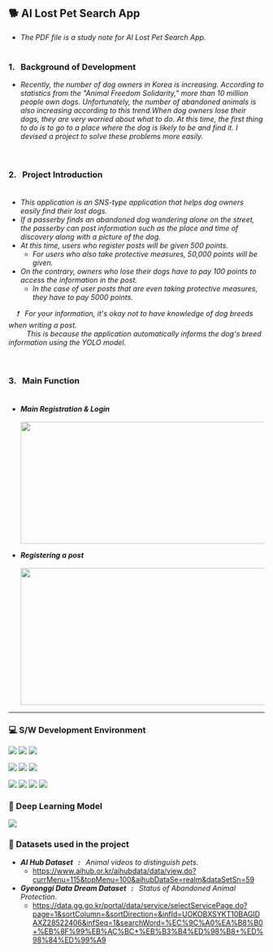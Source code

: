 ## 🐕  AI Lost Pet Search App 
- _The PDF file is a study note for AI Lost Pet Search App._ <br/> <br/> 

### 1. &nbsp; Background of Development <br/> 
- _Recently, the number of dog owners in Korea is increasing. According to statistics from the "Animal Freedom Solidarity," more than 10 million people own dogs. Unfortunately, the number of abandoned animals is also increasing according to this trend.When dog owners lose their dogs, they are very worried about what to do. At this time, the first thing to do is to go to a place where the dog is likely to be and find it. I devised a project to solve these problems more easily._ <br/> <br/> <br/> 

### 2. &nbsp; Project Introduction <br/> <br/>
- _This application is an SNS-type application that helps dog owners easily find their lost dogs._
- _If a passerby finds an abandoned dog wandering alone on the street, the passerby can post information such as the place and time of discovery along with a picture of the dog._
- _At this time, users who register posts will be given 500 points._ 
  - _For users who also take protective measures, 50,000 points will be given._
- _On the contrary, owners who lose their dogs have to pay 100 points to access the information in the post._ <br/>
  - _In the case of user posts that are even taking protective measures, they have to pay 5000 points._ <br/>
 
&nbsp;&nbsp;&nbsp; _❗️ &nbsp; For your information, it's okay not to have knowledge of dog breeds when writing a post._ <br/> &nbsp;&nbsp;&nbsp;&nbsp;&nbsp;&nbsp;&nbsp;&nbsp; _This is because the application automatically informs the dog's breed information using the YOLO model._ <br/> <br/> <br/> 

### 3. &nbsp; Main Function <br/> <br/> 
- _**Main Registration & Login**_ <br/> <br/>
<img src="https://github.com/qortmdgh4141/AI_Lost_Pet_Search_App/blob/main/image/main_registration_login.png?raw=true"  width="640" height="240"> <br/>

- _**Registering a post**_ <br/> <br/>
<img src="https://github.com/qortmdgh4141/AI_Lost_Pet_Search_App/blob/main/image/registering_a_post.png?raw=true"  width="880" height="270"> <br/>





--------------------------
### 💻 S/W Development Environment
<p>
  <img src="https://img.shields.io/badge/Windows 10-0078D6?style=flat-square&logo=Windows&logoColor=white"/>
  <img src="https://img.shields.io/badge/Android Studio-3DDC84?style=flat-square&logo=Android&logoColor=white"/> 
  <img src="https://img.shields.io/badge/Firebase-blue?style=flat-square&logo=Firebase&logoColor=FFCA28"/>
</p>  
<p>
  <img src="https://img.shields.io/badge/PyCharm-66FF00?style=flat-square&logo=PyCharm&logoColor=black"/>
  <img src="https://img.shields.io/badge/NVIDIA-black?style=flat-square&logo=NVIDIA&logoColor=76B900"/>
  <img src="https://img.shields.io/badge/Anaconda-e9e9e9?style=flat-square&logo=Anaconda&logoColor=44A833"/>
</p>
<p>
  <img src="https://img.shields.io/badge/Python-3776AB?style=flat-square&logo=Python&logoColor=white"/>
  <img src="https://img.shields.io/badge/PyTorch-FF9900?style=flat-square&logo=PyTorch&logoColor=EE4C2C"/>
  <img src="https://img.shields.io/badge/NumPy-013243?style=flat-square&logo=Numpy&logoColor=blue"/>
  <img src="https://img.shields.io/badge/Java-FF0000?style=flat-square&logo=Java&logoColor=white"/> 
</p>   

### 🚀 Deep Learning Model
<p>
  <img src="https://img.shields.io/badge/YOLO-black?&logo=YOLO&logoColor=00FFFF"/>
</p>

### 💾 Datasets used in the project
- _**AI Hub Dataset &nbsp; : &nbsp;** Animal videos to distinguish pets._
  -  https://www.aihub.or.kr/aihubdata/data/view.do?currMenu=115&topMenu=100&aihubDataSe=realm&dataSetSn=59
- _**Gyeonggi Data Dream Dataset &nbsp; : &nbsp;** Status of Abandoned Animal Protection._
  -  https://data.gg.go.kr/portal/data/service/selectServicePage.do?page=1&sortColumn=&sortDirection=&infId=UOKOBXSYKT10BAGIDAXZ28522406&infSeq=1&searchWord=%EC%9C%A0%EA%B8%B0+%EB%8F%99%EB%AC%BC+%EB%B3%B4%ED%98%B8+%ED%98%84%ED%99%A9
